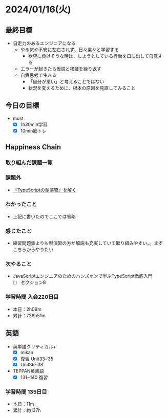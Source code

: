 # 2024/01/16(火)

## 最終目標

- 自走力のあるエンジニアになる
  - やる気や不安に左右されず、日々粛々と学習する
    - 欲望に負けそうな時は、しようとしている行動を口に出して自覚する
  - エラーが起きたら仮説と検証を繰り返す
  - 自責思考で生きる
    - 「自分が悪い」と考えることではない
    - 状況を変えるために、根本の原因を見直してみること

## 今日の目標

- must
  - [x] 1h30min学習
  - [x] 10min筋トレ

## Happiness Chain

### 取り組んだ課題一覧

### 課題外

- [『TypeScriptの型演習』を解く](https://zenn.dev/wsigma21/scraps/ed6a5c5022c0e3)

### わかったこと

- 上記に書いたのでここでは省略

### 感じたこと

- 練習問題集よりも型演習の方が解説も充実していて取り組みやすい。。まずこちらからやりたい

### 次やること

- JavaScriptエンジニアのためのハンズオンで学ぶTypeScript徹底入門
  - [ ] セクション8

### 学習時間 入会220日目

- 本日：2h09m
- 累計：738h51m

## 英語

- 英単語クリティカル+
  - [x] mikan
  - [x] 復習 Unit33~35
  - [x] Unit36~38

- TEPPAN英熟語
  - [x] 131~140 復習

### 学習時間 135日目

- 本日：11m
- 累計：約137h
